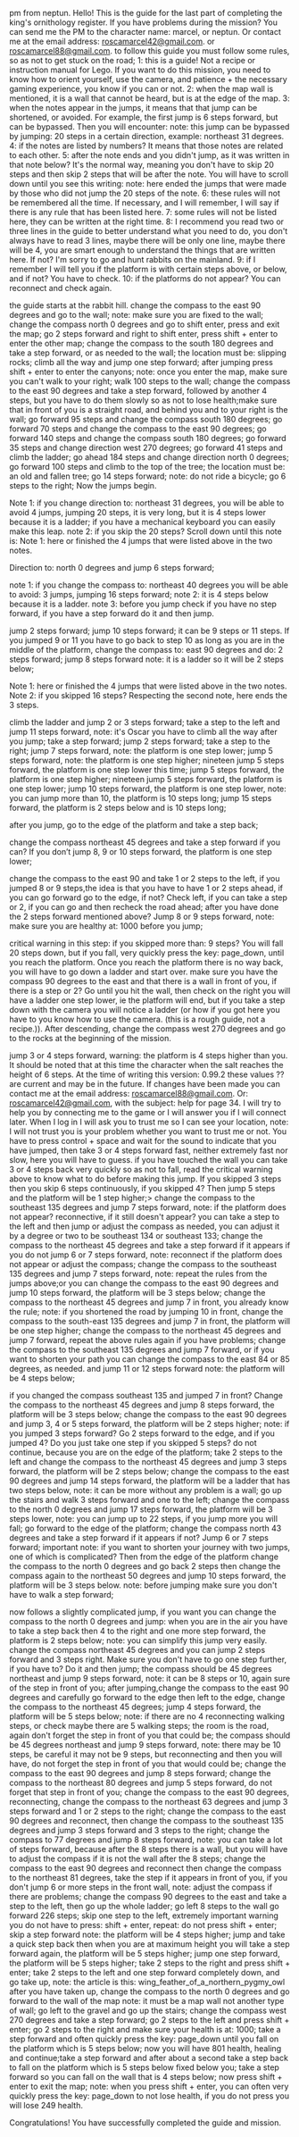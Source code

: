 pm from neptun.  Hello! This is the guide for the last part of completing the king's ornithology register. If you have problems during the mission? You can send me the PM to the character name: marcel, or neptun. Or contact me at the email address: roscamarcel42@gmail.com. or roscamarcel88@gmail.com.
to follow this guide you must follow some rules, so as not to get stuck on the road;
1: this is a guide! Not a recipe or instruction manual for Lego. If you want to do this mission, you need to know how to orient yourself, use the camera, and patience + the necessary gaming experience, you know if you can or not.
2: when the map wall is mentioned, it is a wall that cannot be heard, but is at the edge of the map.
3: when the notes appear in the jumps, it means that that jump can be shortened, or avoided. For example, the first jump is 6 steps forward, but can be bypassed. Then you will encounter: note: this jump can be bypassed by jumping: 20 steps in a certain direction, example: northeast 31 degrees.
4: if the notes are listed by numbers? It means that those notes are related to each other.
5: after the note ends and you didn't jump, as it was written in that note below? It's the normal way, meaning you don't have to skip 20 steps and then skip 2 steps that will be after the note. You will have to scroll down until you see this writing: note: here ended the jumps that were made by those who did not jump the 20 steps of the note.
6: these rules will not be remembered all the time. If necessary, and I will remember, I will say if there is any rule that has been listed here.
7: some rules will not be listed here, they can be written at the right time.
8: I recommend you read two or three lines in the guide to better understand what you need to do, you don't always have to read 3 lines, maybe there will be only one line, maybe there will be 4, you are smart enough to understand the things that are written here. If not? I'm sorry to go and hunt rabbits on the mainland.
9: if I remember I will tell you if the platform is with certain steps above, or below, and if not? You have to check.
10: if the platforms do not appear? You can reconnect and check again.

the guide starts at the rabbit hill.
change the compass to the east 90 degrees and go to the wall; note: make sure you are fixed to the wall;
change the compass north 0 degrees and go to shift enter, press and exit the map;
go 2 steps forward and right to shift enter, press shift + enter to enter the other map;
change the compass to the south 180 degrees and take a step forward, or as needed to the wall;
the location must be: slipping rocks;
climb all the way and jump one step forward;
after jumping press shift + enter to enter the canyons; note: once you enter the map, make sure you can't walk to your right; walk 100 steps to the wall;
change the compass to the east 90 degrees and take a step forward, followed by another 4 steps, but you have to do them slowly so as not to lose health;make sure that in front of you is a straight road, and behind you and to your right is the wall;
go forward 95 steps and change the compass south 180 degrees;
go forward 70 steps and change the compass to the east 90 degrees;
go forward 140 steps and change the compass south 180 degrees;
go forward 35 steps and change direction west 270 degrees;
go forward 41 steps and climb the ladder;
go ahead 184 steps and change direction north 0 degrees;
go forward 100 steps and climb to the top of the tree;
the location must be: an old and fallen tree;
go 14 steps forward; note: do not ride a bicycle;
go 6 steps to the right;
Now the jumps begin.

Note 1: if you change direction to: northeast 31 degrees, you will be able to avoid 4 jumps, jumping 20 steps, it is very long, but it is 4 steps lower because it is a ladder; if you have a mechanical keyboard you can easily make this leap.
note 2: if you skip the 20 steps? Scroll down until this note is: Note 1: here or finished the 4 jumps that were listed above in the two notes.

Direction to: north 0 degrees and jump 6 steps forward;

note 1: if you change the compass to: northeast 40 degrees you will be able to avoid: 3 jumps, jumping 16 steps forward; note 2: it is 4 steps below because it is a ladder. note 3: before you jump check if you have no step forward, if you have a step forward do it and then jump.

jump 2 steps forward;
jump 10 steps forward; it can be 9 steps or 11 steps. If you jumped 9 or 11 you have to go back to step 10 as long as you are in the middle of the platform, change the compass to: east 90 degrees and do: 2 steps forward;
jump 8 steps forward note: it is a ladder so it will be 2 steps below;

Note 1: here or finished the 4 jumps that were listed above in the two notes.
Note 2: if you skipped 16 steps? Respecting the second note, here ends the 3 steps.

climb the ladder and jump 2 or 3 steps forward;
take a step to the left and jump 11 steps forward, note: it's Oscar you have to climb all the way after you jump;
take a step forward;
jump 2 steps forward;
take a step to the right;
jump 7 steps forward, note: the platform is one step lower;
jump 5 steps forward, note: the platform is one step higher;
nineteen jump 5 steps forward, the platform is one step lower this time;
jump 5 steps forward, the platform is one step higher;
nineteen jump 5 steps forward, the platform is one step lower;
jump 10 steps forward, the platform is one step lower, note: you can jump more than 10, the platform is 10 steps long;
jump 15 steps forward, the platform is 2 steps below and is 10 steps long;

after you jump, go to the edge of the platform and take a step back;

change the compass northeast 45 degrees and take a step forward if you can? If you don’t jump 8, 9 or 10 steps forward, the platform is one step lower;

change the compass to the east 90 and take 1 or 2 steps to the left, if you jumped 8 or 9 steps,the idea is that you have to have 1 or 2 steps ahead, if you can go forward go to the edge, if not? Check left, if you can take a step or 2, if you can go and then recheck the road ahead;
after you have done the 2 steps forward mentioned above? Jump 8 or 9 steps forward, note: make sure you are healthy at: 1000 before you jump;

critical warning in this step: if you skipped more than: 9 steps? You will fall 20 steps down, but if you fall, very quickly press the key: page_down, until you reach the platform. Once you reach the platform there is no way back, you will have to go down a ladder and start over. make sure you have the compass 90 degrees to the east and that there is a wall in front of you, if there is a step or 2? Go until you hit the wall, then check on the right you will have a ladder one step lower, ie the platform will end, but if you take a step down with the camera you will notice a ladder (or how if you got here you have to you know how to use the camera. (this is a rough guide, not a recipe.)). After descending, change the compass west 270 degrees and go to the rocks at the beginning of the mission.

jump 3 or 4 steps forward, warning: the platform is 4 steps higher than you. It should be noted that at this time the character when the salt reaches the height of 6 steps. At the time of writing this version: 0.99.2 these values ??are current and may be in the future. If changes have been made you can contact me at the email address: roscamarcel88@gmail.com. Or: roscamarcel42@gmail.com, with the subject: help for page 34. I will try to help you by connecting me to the game or I will answer you if I will connect later. When I log in I will ask you to trust me so I can see your location, note: I will not trust you is your problem whether you want to trust me or not.
You have to press control + space and wait for the sound to indicate that you have jumped, then take 3 or 4 steps forward fast, neither extremely fast nor slow, here you will have to guess. if you have touched the wall you can take 3 or 4 steps back very quickly so as not to fall, read the critical warning above to know what to do before making this jump.
If you skipped 3 steps then you skip 6 steps continuously, if you skipped 4? Then jump 5 steps and the platform will be 1 step higher;>
change the compass to the southeast 135 degrees and jump 7 steps forward, note: if the platform does not appear? reconnective, if it still doesn't appear? you can take a step to the left and then jump or adjust the compass as needed, you can adjust it by a degree or two to be southeast 134 or southeast 133;
change the compass to the northeast 45 degrees and take a step forward if it appears if you do not jump 6 or 7 steps forward, note: reconnect if the platform does not appear or adjust the compass;
change the compass to the southeast 135 degrees and jump 7 steps forward, note: repeat the rules from the jumps above;or you can change the compass to the east 90 degrees and jump 10 steps forward, the platform will be 3 steps below;
change the compass to the northeast 45 degrees and jump 7 in front, you already know the rule;
note: if you shortened the road by jumping 10 in front, change the compass to the south-east 135 degrees and jump 7 in front, the platform will be one step higher;
change the compass to the northeast 45 degrees and jump 7 forward, repeat the above rules again if you have problems;
change the compass to the southeast 135 degrees and jump 7 forward, or if you want to shorten your path you can change the compass to the east 84 or 85 degrees, as needed.
and jump 11 or 12 steps forward
note: the platform will be 4 steps below;

if you changed the compass southeast 135 and jumped 7 in front? Change the compass to the northeast 45 degrees and jump 8 steps forward, the platform will be 3 steps below;
change the compass to the east 90 degrees and jump 3, 4 or 5 steps forward, the platform will be 2 steps higher;
note: if you jumped 3 steps forward? Go 2 steps forward to the edge, and if you jumped 4? Do you just take one step if you skipped 5 steps? do not continue, because you are on the edge of the platform;
take 2 steps to the left and change the compass to the northeast 45 degrees and jump 3 steps forward, the platform will be 2 steps below;
change the compass to the east 90 degrees and jump 14 steps forward, the platform will be a ladder that has two steps below, note: it can be more without any problem is a wall;
go up the stairs and walk 3 steps forward and one to the left;
change the compass to the north 0 degrees and jump 17 steps forward, the platform will be 3 steps lower, note: you can jump up to 22 steps, if you jump more you will fall;
go forward to the edge of the platform;
change the compass north 43 degrees and take a step forward if it appears if not? Jump 6 or 7 steps forward;
important note: if you want to shorten your journey with two jumps, one of which is complicated? Then from the edge of the platform change the compass to the north 0 degrees and go back 2 steps then change the compass again to the northeast 50 degrees and jump 10 steps forward, the platform will be 3 steps below. note: before jumping make sure you don't have to walk a step forward;

now follows a slightly complicated jump, if you want you can change the compass to the north 0 degrees and jump: when you are in the air you have to take a step back then 4 to the right and one more step forward, the platform is 2 steps below;
note: you can simplify this jump very easily. change the compass northeast 45 degrees and you can jump 2 steps forward and 3 steps right. Make sure you don't have to go one step further, if you have to? Do it and then jump;
the compass should be 45 degrees northeast and jump 9 steps forward, note: it can be 8 steps or 10, again sure of the step in front of you;
after jumping,change the compass to the east 90 degrees and carefully go forward to the edge then left to the edge, change the compass to the northeast 45 degrees;
jump 4 steps forward, the platform will be 5 steps below;
note: if there are no 4 reconnecting walking steps, or check maybe there are 5 walking steps; the room is the road, again don't forget the step in front of you that could be;
the compass should be 45 degrees northeast and jump 9 steps forward, note: there may be 10 steps, be careful it may not be 9 steps, but reconnecting and then you will have, do not forget the step in front of you that would could be;
change the compass to the east 90 degrees and jump 8 steps forward;
change the compass to the northeast 80 degrees and jump 5 steps forward, do not forget that step in front of you;
change the compass to the east 90 degrees, reconnecting, change the compass to the northeast 63 degrees and jump 3 steps forward and 1 or 2 steps to the right;
change the compass to the east 90 degrees and reconnect, then change the compass to the southeast 135 degrees and jump 3 steps forward and 3 steps to the right;
change the compass to 77 degrees and jump 8 steps forward, note: you can take a lot of steps forward, because after the 8 steps there is a wall, but you will have to adjust the compass if it is not the wall after the 8 steps;
change the compass to the east 90 degrees and reconnect then change the compass to the northeast 81 degrees, take the step if it appears in front of you, if you don't jump 6 or more steps in the front wall, note: adjust the compass if there are problems;
change the compass 90 degrees to the east and take a step to the left, then go up the whole ladder;
go left 8 steps to the wall
go forward 226 steps;
skip one step to the left, extremely important warning you do not have to press: shift + enter, repeat: do not press shift + enter;
skip a step forward note: the platform will be 4 steps higher;
jump and take a quick step back then when you are at maximum height you will take a step forward again, the platform will be 5 steps higher;
jump one step forward, the platform will be 5 steps higher;
take 2 steps to the right and press shift + enter;
take 2 steps to the left and one step forward completely down, and go take up, note: the article is this: wing_feather_of_a_northern_pygmy_owl
after you have taken up, change the compass to the north 0 degrees and go forward to the wall of the map note: it must be a map wall not another type of wall;
go left to the gravel and go up the stairs; change the compass west 270 degrees and take a step forward;
go 2 steps to the left and press shift + enter;
go 2 steps to the right and make sure your health is at: 1000;
take a step forward and often quickly press the key: page_down until you fall on the platform which is 5 steps below;
now you will have 801 health, healing and continue;take a step forward and after about a second take a step back to fall on the platform which is 5 steps below fixed below you;
take a step forward so you can fall on the wall that is 4 steps below;
now press shift + enter to exit the map; note: when you press shift + enter, you can often very quickly press the key: page_down to not lose health, if you do not press you will lose 249 health.

Congratulations! You have successfully completed the guide and mission.
